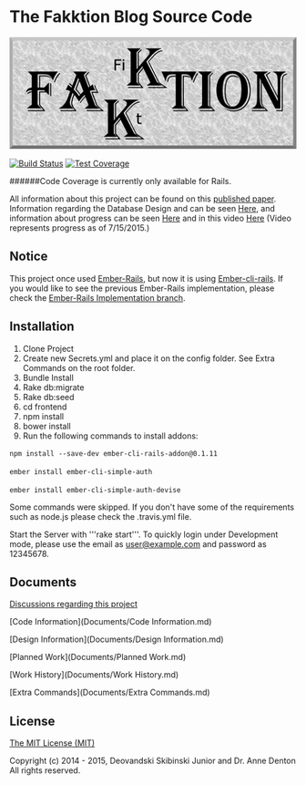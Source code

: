 # The Fakktion Blog Source Code

![](/FakktionLogo.png)

[![Build Status](https://travis-ci.org/Deovandski/Fakktion.svg?branch=master)](https://travis-ci.org/Deovandski/Fakktion) [![Test Coverage](https://codeclimate.com/github/Deovandski/Fakktion/badges/coverage.svg)](https://codeclimate.com/github/Deovandski/Fakktion/coverage)

######Code Coverage is currently only available for Rails.

All information about this project can be found on this [published paper](http://www.micsymposium.org/mics2015/ProceedingsMICS_2015/Skibinski_3C1_31.pdf). Information regarding the Database Design and can be seen [Here](erd.pdf), and information about progress can be seen [Here](Documents/TODO.txt) and in this video [Here](https://youtu.be/tckjDm4LNjg) (Video represents progress as of 7/15/2015.)

## Notice
This project once used [Ember-Rails](https://github.com/emberjs/ember-rails), but now it is using [Ember-cli-rails](https://github.com/rwz/ember-cli-rails). If you would like to see the previous Ember-Rails implementation, please check the [Ember-Rails Implementation branch](https://github.com/Deovandski/Fakktion/tree/Ember-Rails).

## Installation

1. Clone Project
2. Create new Secrets.yml and place it on the config folder. See Extra Commands on the root folder.
3. Bundle Install
4. Rake db:migrate
5. Rake db:seed
6. cd frontend
7. npm install
8. bower install
9. Run the following commands to install addons:

```
npm install --save-dev ember-cli-rails-addon@0.1.11

ember install ember-cli-simple-auth

ember install ember-cli-simple-auth-devise
```
Some commands were skipped. If you don't have some of the requirements such as node.js please check the .travis.yml file.

Start the Server with '''rake start'''. To quickly login under Development mode, please use the email as user@example.com and password as 12345678.

## Documents

[Discussions regarding this project](Documents/Discussions.md)

[Code Information](Documents/Code Information.md)

[Design Information](Documents/Design Information.md)

[Planned Work](Documents/Planned Work.md)

[Work History](Documents/Work History.md)

[Extra Commands](Documents/Extra Commands.md)

## License

[The MIT License (MIT)](Documents/License.md)

Copyright (c) 2014 - 2015, Deovandski Skibinski Junior and Dr. Anne Denton
All rights reserved.
